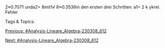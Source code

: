 2≈0.7071
unda2= 8mit1√
8≈0.3536in den ersten drei Schritten:
a1= 2
k ykrel. Fehler

   Tags & Topics:
   

[Previous: #Analysis-Lineare_Algebra-230308_612](Analysis-Lineare_Algebra-230308_612.md)

[Next: #Analysis-Lineare_Algebra-230308_612](Analysis-Lineare_Algebra-230308_612.md)